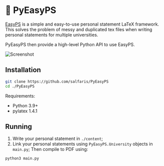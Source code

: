 # 📄 PyEasyPS

[EasyPS](https://github.com/salfaris/EasyPS) is a simple and easy-to-use personal statement LaTeX framework. This solves the problem of messy and duplicated tex files when writing personal statements for multiple universities.

PyEasyPS then provide a high-level Python API to use EasyPS.

![Screenshot](https://github.com/salfaris/EasyPS/blob/main/docs/example.png)

## Installation
```sh
git clone https://github.com/salfaris/PyEasyPS
cd ./PyEasyPS
```
Requirements:
- Python 3.9+
- pylatex 1.4.1

## Running
1. Write your personal statement in `./content`;
2. Link your personal statements using `PyEasyPS.University` objects in `main.py`;
Then compile to PDF using:
```sh
python3 main.py
```
